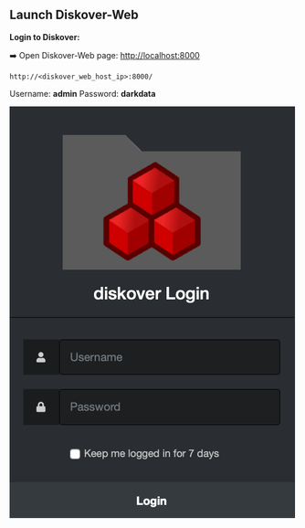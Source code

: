 ## Launch Diskover-Web

**Login to Diskover:**

➡️ Open Diskover-Web page: <a href=“http://localhost:8000”>http://localhost:8000</a>
```
http://<diskover_web_host_ip>:8000/
```

Username:  **admin**
Password:  **darkdata**

![Image: Diskover-Web Login](images/image_login_window_logo_diskover.png)
